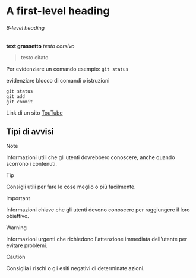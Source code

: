 # A first-level heading

###### 6-level heading

**text grassetto**
_testo corsivo_
>testo citato

Per evidenziare un comando esempio: `git status`

evidenziare blocco di comandi o istruzioni 
```
git status
git add
git commit
```
Link di un sito [TouTube](https://www.youtube.com/)

## Tipi di avvisi
> [!NOTE]
> Informazioni utili che gli utenti dovrebbero conoscere, anche quando scorrono i contenuti.

> [!TIP]
> Consigli utili per fare le cose meglio o più facilmente.

> [!IMPORTANT]
> Informazioni chiave che gli utenti devono conoscere per raggiungere il loro obiettivo.

> [!WARNING]
> Informazioni urgenti che richiedono l'attenzione immediata dell'utente per evitare problemi.

> [!CAUTION]
> Consiglia i rischi o gli esiti negativi di determinate azioni.
